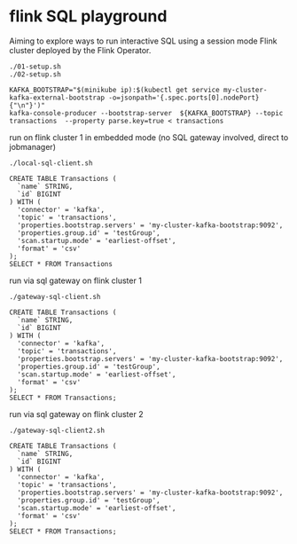 # flink SQL playground

Aiming to explore ways to run interactive SQL using a session mode Flink cluster deployed by the Flink Operator.

``` shell
./01-setup.sh
./02-setup.sh
```

```
KAFKA_BOOTSTRAP="$(minikube ip):$(kubectl get service my-cluster-kafka-external-bootstrap -o=jsonpath='{.spec.ports[0].nodePort}{"\n"}')"
kafka-console-producer --bootstrap-server  ${KAFKA_BOOTSTRAP} --topic transactions  --property parse.key=true < transactions
```

run on flink cluster 1 in embedded mode (no SQL gateway involved, direct to jobmanager)
```
./local-sql-client.sh

CREATE TABLE Transactions (
  `name` STRING,
  `id` BIGINT
) WITH (
  'connector' = 'kafka',
  'topic' = 'transactions',
  'properties.bootstrap.servers' = 'my-cluster-kafka-bootstrap:9092',
  'properties.group.id' = 'testGroup',
  'scan.startup.mode' = 'earliest-offset',
  'format' = 'csv'
);
SELECT * FROM Transactions
```

run via sql gateway on flink cluster 1

```
./gateway-sql-client.sh

CREATE TABLE Transactions (
  `name` STRING,
  `id` BIGINT
) WITH (
  'connector' = 'kafka',
  'topic' = 'transactions',
  'properties.bootstrap.servers' = 'my-cluster-kafka-bootstrap:9092',
  'properties.group.id' = 'testGroup',
  'scan.startup.mode' = 'earliest-offset',
  'format' = 'csv'
);
SELECT * FROM Transactions;
```

run via sql gateway on flink cluster 2

```
./gateway-sql-client2.sh

CREATE TABLE Transactions (
  `name` STRING,
  `id` BIGINT
) WITH (
  'connector' = 'kafka',
  'topic' = 'transactions',
  'properties.bootstrap.servers' = 'my-cluster-kafka-bootstrap:9092',
  'properties.group.id' = 'testGroup',
  'scan.startup.mode' = 'earliest-offset',
  'format' = 'csv'
);
SELECT * FROM Transactions;
```


